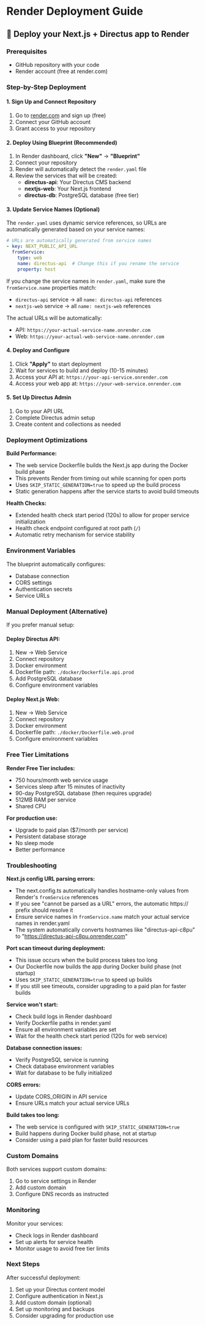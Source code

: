 # Render Deployment Guide

## 🚀 Deploy your Next.js + Directus app to Render

### Prerequisites
- GitHub repository with your code
- Render account (free at render.com)

### Step-by-Step Deployment

#### 1. Sign Up and Connect Repository
1. Go to [render.com](https://render.com) and sign up (free)
2. Connect your GitHub account
3. Grant access to your repository

#### 2. Deploy Using Blueprint (Recommended)
1. In Render dashboard, click **"New"** → **"Blueprint"**
2. Connect your repository
3. Render will automatically detect the `render.yaml` file
4. Review the services that will be created:
   - **directus-api**: Your Directus CMS backend
   - **nextjs-web**: Your Next.js frontend
   - **directus-db**: PostgreSQL database (free tier)

#### 3. Update Service Names (Optional)
The `render.yaml` uses dynamic service references, so URLs are automatically generated based on your service names:

```yaml
# URLs are automatically generated from service names
- key: NEXT_PUBLIC_API_URL
  fromService:
    type: web
    name: directus-api  # Change this if you rename the service
    property: host
```

If you change the service names in `render.yaml`, make sure the `fromService.name` properties match:
- `directus-api` service → all `name: directus-api` references
- `nextjs-web` service → all `name: nextjs-web` references

The actual URLs will be automatically:
- API: `https://your-actual-service-name.onrender.com`
- Web: `https://your-actual-web-service-name.onrender.com`

#### 4. Deploy and Configure
1. Click **"Apply"** to start deployment
2. Wait for services to build and deploy (10-15 minutes)
3. Access your API at: `https://your-api-service.onrender.com`
4. Access your web app at: `https://your-web-service.onrender.com`

#### 5. Set Up Directus Admin
1. Go to your API URL
2. Complete Directus admin setup
3. Create content and collections as needed

### Deployment Optimizations

**Build Performance:**
- The web service Dockerfile builds the Next.js app during the Docker build phase
- This prevents Render from timing out while scanning for open ports
- Uses `SKIP_STATIC_GENERATION=true` to speed up the build process
- Static generation happens after the service starts to avoid build timeouts

**Health Checks:**
- Extended health check start period (120s) to allow for proper service initialization
- Health check endpoint configured at root path (`/`)
- Automatic retry mechanism for service stability

### Environment Variables

The blueprint automatically configures:
- Database connection
- CORS settings
- Authentication secrets
- Service URLs

### Manual Deployment (Alternative)

If you prefer manual setup:

#### Deploy Directus API:
1. New → Web Service
2. Connect repository
3. Docker environment
4. Dockerfile path: `./docker/Dockerfile.api.prod`
5. Add PostgreSQL database
6. Configure environment variables

#### Deploy Next.js Web:
1. New → Web Service  
2. Connect repository
3. Docker environment
4. Dockerfile path: `./docker/Dockerfile.web.prod`
5. Configure environment variables

### Free Tier Limitations

**Render Free Tier includes:**
- 750 hours/month web service usage
- Services sleep after 15 minutes of inactivity
- 90-day PostgreSQL database (then requires upgrade)
- 512MB RAM per service
- Shared CPU

**For production use:**
- Upgrade to paid plan ($7/month per service)
- Persistent database storage
- No sleep mode
- Better performance

### Troubleshooting

**Next.js config URL parsing errors:**
- The next.config.ts automatically handles hostname-only values from Render's `fromService` references
- If you see "cannot be parsed as a URL" errors, the automatic https:// prefix should resolve it
- Ensure service names in `fromService.name` match your actual service names in render.yaml
- The system automatically converts hostnames like "directus-api-c8pu" to "https://directus-api-c8pu.onrender.com"

**Port scan timeout during deployment:**
- This issue occurs when the build process takes too long
- Our Dockerfile now builds the app during Docker build phase (not startup)
- Uses `SKIP_STATIC_GENERATION=true` to speed up builds
- If you still see timeouts, consider upgrading to a paid plan for faster builds

**Service won't start:**
- Check build logs in Render dashboard
- Verify Dockerfile paths in render.yaml
- Ensure all environment variables are set
- Wait for the health check start period (120s for web service)

**Database connection issues:**
- Verify PostgreSQL service is running
- Check database environment variables
- Wait for database to be fully initialized

**CORS errors:**
- Update CORS_ORIGIN in API service
- Ensure URLs match your actual service URLs

**Build takes too long:**
- The web service is configured with `SKIP_STATIC_GENERATION=true`
- Build happens during Docker build phase, not at startup
- Consider using a paid plan for faster build resources

### Custom Domains

Both services support custom domains:
1. Go to service settings in Render
2. Add custom domain
3. Configure DNS records as instructed

### Monitoring

Monitor your services:
- Check logs in Render dashboard
- Set up alerts for service health
- Monitor usage to avoid free tier limits

### Next Steps

After successful deployment:
1. Set up your Directus content model
2. Configure authentication in Next.js
3. Add custom domain (optional)
4. Set up monitoring and backups
5. Consider upgrading for production use

